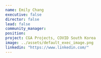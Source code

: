 ```yaml
---
name: Emily Chang
executive: false
director: false
lead: false
community_manager:   
position:  
project: CGA Projects, COVID South Korea
image: ../assets/default_exec_image.png
linkedin: "https://www.linkedin.com/"
---
```

